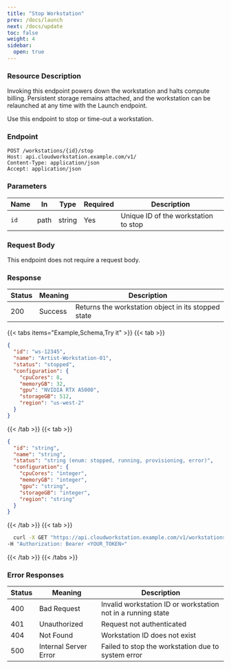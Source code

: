 ```yaml
---
title: "Stop Workstation"
prev: /docs/launch
next: /docs/update
toc: false
weight: 4
sidebar:
  open: true
---
```

### Resource Description
Invoking this endpoint powers down the workstation and halts compute billing. Persistent storage remains attached, and the workstation can be relaunched at any time with the Launch endpoint.

Use this endpoint to stop or time-out a workstation.

### Endpoint
```properties
POST /workstations/{id}/stop
Host: api.cloudworkstation.example.com/v1/
Content-Type: application/json
Accept: application/json
```
### Parameters
| Name | In   | Type   | Required | Description                             |
| ---- | ---- | ------ | -------- | --------------------------------------- |
| `id` | path | string | Yes      | Unique ID of the workstation to stop |

### Request Body
This endpoint does not require a request body.

### Response
| Status | Meaning               | Description                                      |
|--------|-----------------------|--------------------------------------------------|
| 200    | Success               | Returns the workstation object in its stopped state |

{{< tabs items="Example,Schema,Try it" >}}
  {{< tab >}}
```json
{
  "id": "ws-12345",
  "name": "Artist-Workstation-01",
  "status": "stopped",
  "configuration": {
    "cpuCores": 8,
    "memoryGB": 32,
    "gpu": "NVIDIA RTX A5000",
    "storageGB": 512,
    "region": "us-west-2"
  }
}
```
  {{< /tab >}}
  {{< tab >}}
```json
{
  "id": "string",
  "name": "string",
  "status": "string (enum: stopped, running, provisioning, error)",
  "configuration": {
    "cpuCores": "integer",
    "memoryGB": "integer",
    "gpu": "string",
    "storageGB": "integer",
    "region": "string"
  }
}
```
  {{< /tab >}}
  {{< tab >}}
  ```bash
    curl -X GET "https://api.cloudworkstation.example.com/v1/workstations/ws-12345/stop" \
-H "Authorization: Bearer <YOUR_TOKEN>"
  ```
  {{< /tab >}}
{{< /tabs >}}


### Error Responses
| Status | Meaning               | Description                                      |
|--------|-----------------------|--------------------------------------------------|
| 400    | Bad Request           | Invalid workstation ID or workstation not in a running state |
| 401    | Unauthorized          | Request not authenticated |
| 404    | Not Found             | Workstation ID does not exist |
| 500    | Internal Server Error | Failed to stop the workstation due to system error |
